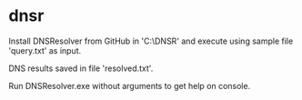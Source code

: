 # dnsr

Install DNSResolver from GitHub in 'C:\DNSR' and execute using
sample file 'query.txt' as input. 

DNS results saved in file 'resolved.txt'.

Run DNSResolver.exe without arguments to get help on console.

